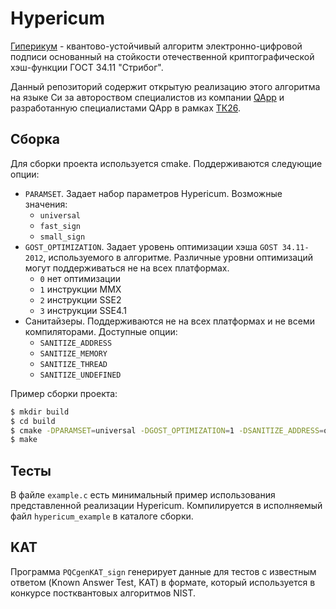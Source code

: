 # Hypericum

[Гиперикум](https://qapp.tech/research/hypericum) - квантово-устойчивый алгоритм электронно-цифровой подписи основанный на стойкости отечественной криптографической хэш-функции ГОСТ 34.11 "Стрибог". 

Данный репозиторий содержит открытую реализацию этого алгоритма на языке Си за автороством специалистов из компании [QApp](https://qapp.tech) и разработанную специалистами QApp в рамках [ТК26](https://tc26.ru/).

## Сборка

Для сборки проекта используется cmake. Поддерживаются следующие опции:
- `PARAMSET`. Задает набор параметров Hypericum. Возможные значения:
  - `universal`
  - `fast_sign`
  - `small_sign`
- `GOST_OPTIMIZATION`. Задает уровень оптимизации хэша `GOST 34.11-2012`, используемого в алгоритме. Различные уровни оптимизаций могут поддерживаться не на всех платформах.
  - `0` нет оптимизации
  - `1` инструкции MMX
  - `2` инструкции SSE2
  - `3` инструкции SSE4.1
- Санитайзеры. Поддерживаются не на всех платформах и не всеми компиляторами. Доступные опции:
  - `SANITIZE_ADDRESS`
  - `SANITIZE_MEMORY`
  - `SANITIZE_THREAD`
  - `SANITIZE_UNDEFINED`

Пример сборки проекта:
```bash
$ mkdir build
$ cd build
$ cmake -DPARAMSET=universal -DGOST_OPTIMIZATION=1 -DSANITIZE_ADDRESS=on ..
$ make
```

## Тесты

В файле `example.c` есть минимальный пример использования представленной реализации Hypericum. Компилируется в исполняемый файл `hypericum_example` в каталоге сборки.

## KAT

Программа `PQCgenKAT_sign` генерирует данные для тестов с известным ответом (Known Answer Test, KAT) в формате, который используется в конкурсе постквантовых алгоритмов NIST.
